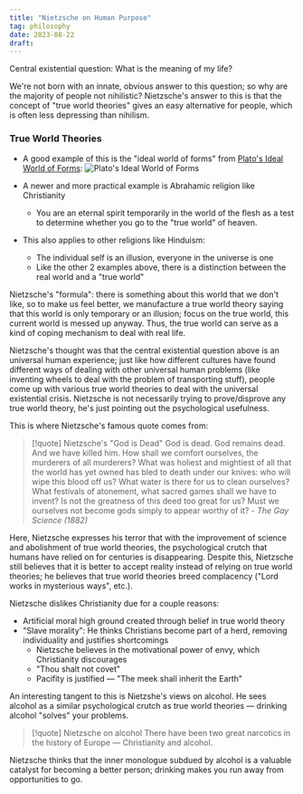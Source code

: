 ```yaml
---
title: "Nietzsche on Human Purpose"
tag: philosophy
date: 2023-08-22
draft:
---
```

Central existential question: What is the meaning of my life?

We're not born with an innate, obvious answer to this question; so why are the majority of people not nihilistic? Nietzsche's answer to this is that the concept of "true world theories" gives an easy alternative for people, which is often less depressing than nihilism.

### True World Theories
- A good example of this is the "ideal world of forms" from [Plato's Ideal World of Forms](Philosophy/Plato's%20Ideal%20World%20of%20Forms.md):
![Plato's Ideal World of Forms](Philosophy/Plato's%20Ideal%20World%20of%20Forms.md#^1c0bca)

- A newer and more practical example is Abrahamic religion like Christianity
	- You are an eternal spirit temporarily in the world of the flesh as a test to determine whether you go to the "true world" of heaven.
- This also applies to other religions like Hinduism:
	- The individual self is an illusion, everyone in the universe is one
	- Like the other 2 examples above, there is a distinction between the real world and a "true world"

Nietzsche's "formula": there is something about this world that we don't like, so to make us feel better, we manufacture a true world theory saying that this world is only temporary or an illusion; focus on the true world, this current world is messed up anyway. Thus, the true world can serve as a kind of coping mechanism to deal with real life.

Nietzsche's thought was that the central existential question above is an universal human experience; just like how different cultures have found different ways of dealing with other universal human problems (like inventing wheels to deal with the problem of transporting stuff), people come up with various true world theories to deal with the universal existential crisis. Nietzsche is not necessarily trying to prove/disprove any true world theory, he's just pointing out the psychological usefulness.

This is where Nietzsche's famous quote comes from:
>[!quote] Nietzsche's "God is Dead"
>God is dead. God remains dead. And we have killed him. How shall we comfort ourselves, the murderers of all murderers? What was holiest and mightiest of all that the world has yet owned has bled to death under our knives: who will wipe this blood off us? What water is there for us to clean ourselves? What festivals of atonement, what sacred games shall we have to invent? Is not the greatness of this deed too great for us? Must we ourselves not become gods simply to appear worthy of it? - *The Gay Science (1882)*
>

Here, Nietzsche expresses his terror that with the improvement of science and abolishment of true world theories, the psychological crutch that humans have relied on for centuries is disappearing. Despite this, Nietzsche still believes that it is better to accept reality instead of relying on true world theories; he believes that true world theories breed complacency ("Lord works in mysterious ways", etc.). 

Nietzsche dislikes Christianity due for a couple reasons:
- Artificial moral high ground created through belief in true world theory
- "Slave morality": He thinks Christians become part of a herd, removing individuality and justifies shortcomings
	- Nietzsche believes in the motivational power of envy, which Christianity discourages
	- "Thou shalt not covet"
	- Pacifity is justified — "The meek shall inherit the Earth"

An interesting tangent to this is Nietzshe's views on alcohol. He sees alcohol as a similar psychological crutch as true world theories — drinking alcohol "solves" your problems. 

>[!quote] Nietzsche on alcohol
>There have been two great narcotics in the history of Europe — Christianity and alcohol.

Nietzsche thinks that the inner monologue subdued by alcohol is a valuable catalyst for becoming a better person; drinking makes you run away from opportunities to go.